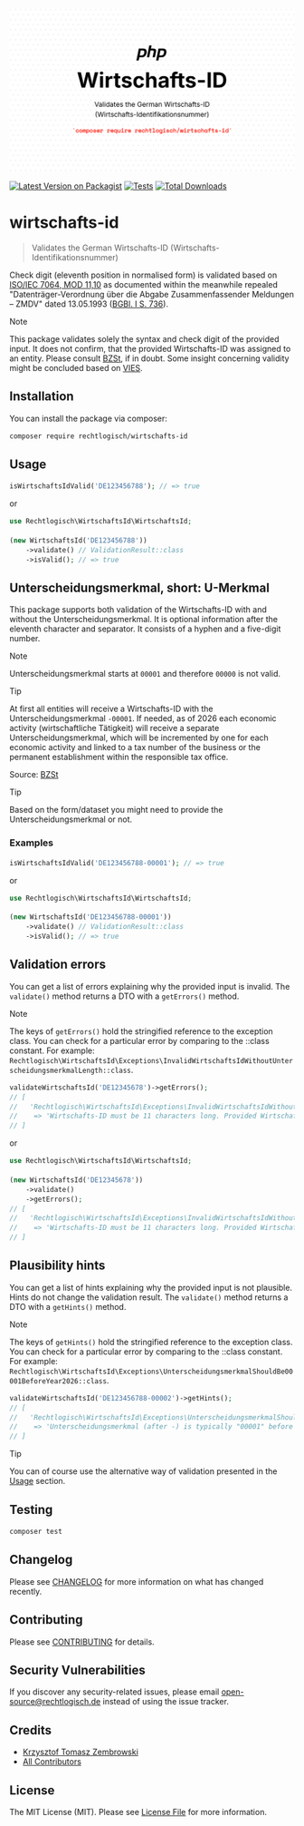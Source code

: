 ![Recht logisch Wirtschafts-ID banner image](rechtlogisch-wirtschafts-id-banner.png)

[![Latest Version on Packagist](https://img.shields.io/packagist/v/rechtlogisch/wirtschafts-id.svg?style=flat-square)](https://packagist.org/packages/rechtlogisch/wirtschafts-id)
[![Tests](https://github.com/rechtlogisch/wirtschafts-id/actions/workflows/run-tests.yml/badge.svg?branch=main)](https://github.com/rechtlogisch/wirtschafts-id/actions/workflows/run-tests.yml)
[![Total Downloads](https://img.shields.io/packagist/dt/rechtlogisch/wirtschafts-id.svg?style=flat-square)](https://packagist.org/packages/rechtlogisch/wirtschafts-id)

# wirtschafts-id

> Validates the German Wirtschafts-ID (Wirtschafts-Identifikationsnummer)

Check digit (eleventh position in normalised form) is validated based on [ISO/IEC 7064, MOD 11,10](https://www.iso.org/standard/31531.html) as documented within the meanwhile repealed "Datenträger-Verordnung über die Abgabe Zusammenfassender Meldungen – ZMDV" dated 13.05.1993 ([BGBl. I S. 736](https://www.bgbl.de/xaver/bgbl/start.xav?start=%2F%2F*%5B%40attr_id%3D%27bgbl193s0726.pdf%27%5D#__bgbl__%2F%2F*%5B%40attr_id%3D%27bgbl193s0726.pdf%27%5D__1720528216746)).

> [!NOTE]
> This package validates solely the syntax and check digit of the provided input. It does not confirm, that the provided Wirtschafts-ID was assigned to an entity. Please consult [BZSt](https://www.bzst.de/DE/Unternehmen/Identifikationsnummern/Wirtschafts-Identifikationsnummer/wirtschaftsidentifikationsnummer_node.html), if in doubt. Some insight concerning validity might be concluded based on [VIES](https://ec.europa.eu/taxation_customs/vies/).

## Installation

You can install the package via composer:

```bash
composer require rechtlogisch/wirtschafts-id
```

## Usage

```php
isWirtschaftsIdValid('DE123456788'); // => true
```

or

```php
use Rechtlogisch\WirtschaftsId\WirtschaftsId;

(new WirtschaftsId('DE123456788'))
    ->validate() // ValidationResult::class
    ->isValid(); // => true
```

## Unterscheidungsmerkmal, short: U-Merkmal

This package supports both validation of the Wirtschafts-ID with and without the Unterscheidungsmerkmal. It is optional information after the eleventh character and separator. It consists of a hyphen and a five-digit number.

> [!NOTE]
> Unterscheidungsmerkmal starts at `00001` and therefore `00000` is not valid. 

> [!TIP]
> At first all entities will receive a Wirtschafts-ID with the Unterscheidungsmerkmal `-00001`. If needed, as of 2026 each economic activity (wirtschaftliche Tätigkeit) will receive a separate Unterscheidungsmerkmal, which will be incremented by one for each economic activity and linked to a tax number of the business or the permanent establishment within the responsible tax office.
> 
> Source: [BZSt](https://www.bzst.de/DE/Unternehmen/Identifikationsnummern/Wirtschafts-Identifikationsnummer/wirtschaftsidentifikationsnummer_node.html#js-toc-entry4)

> [!TIP]
> Based on the form/dataset you might need to provide the Unterscheidungsmerkmal or not.

### Examples

```php
isWirtschaftsIdValid('DE123456788-00001'); // => true
```

or

```php
use Rechtlogisch\WirtschaftsId\WirtschaftsId;

(new WirtschaftsId('DE123456788-00001'))
    ->validate() // ValidationResult::class
    ->isValid(); // => true
```

## Validation errors

You can get a list of errors explaining why the provided input is invalid. The `validate()` method returns a DTO with a `getErrors()` method.

> [!NOTE]
> The keys of `getErrors()` hold the stringified reference to the exception class. You can check for a particular error by comparing to the ::class constant. For example: `Rechtlogisch\WirtschaftsId\Exceptions\InvalidWirtschaftsIdWithoutUnterscheidungsmerkmalLength::class`.

```php
validateWirtschaftsId('DE12345678')->getErrors();
// [
//   'Rechtlogisch\WirtschaftsId\Exceptions\InvalidWirtschaftsIdWithoutUnterscheidungsmerkmalLength'
//    => 'Wirtschafts-ID must be 11 characters long. Provided Wirtschafts-ID is: 10 characters long.',
// ]
```
or

```php
use Rechtlogisch\WirtschaftsId\WirtschaftsId;

(new WirtschaftsId('DE12345678'))
    ->validate()
    ->getErrors();
// [
//   'Rechtlogisch\WirtschaftsId\Exceptions\InvalidWirtschaftsIdWithoutUnterscheidungsmerkmalLength'
//    => 'Wirtschafts-ID must be 11 characters long. Provided Wirtschafts-ID is: 10 characters long.',
// ]
```

## Plausibility hints

You can get a list of hints explaining why the provided input is not plausible. Hints do not change the validation result.  The `validate()` method returns a DTO with a `getHints()` method.

> [!NOTE]
> The keys of `getHints()` hold the stringified reference to the exception class. You can check for a particular error by comparing to the ::class constant. For example: `Rechtlogisch\WirtschaftsId\Exceptions\UnterscheidungsmerkmalShouldBe00001BeforeYear2026::class`.

```php
validateWirtschaftsId('DE123456788-00002')->getHints();
// [
//   'Rechtlogisch\WirtschaftsId\Exceptions\UnterscheidungsmerkmalShouldBe00001BeforeYear2026'
//    => 'Unterscheidungsmerkmal (after -) is typically "00001" before year 2026.',
// ]
```

> [!TIP]
> You can of course use the alternative way of validation presented in the [Usage](#usage) section. 

## Testing

```bash
composer test
```

## Changelog

Please see [CHANGELOG](CHANGELOG.md) for more information on what has changed recently.

## Contributing

Please see [CONTRIBUTING](https://github.com/rechtlogisch/.github/blob/main/CONTRIBUTING.md) for details.

## Security Vulnerabilities

If you discover any security-related issues, please email open-source@rechtlogisch.de instead of using the issue tracker.

## Credits

- [Krzysztof Tomasz Zembrowski](https://github.com/zembrowski)
- [All Contributors](../../contributors)

## License

The MIT License (MIT). Please see [License File](LICENSE.md) for more information.
